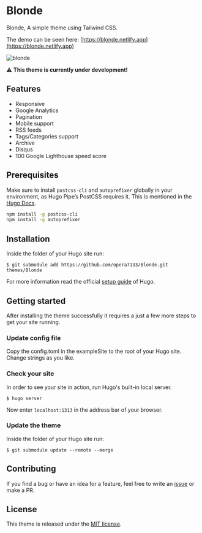# Blonde
Blonde, A simple theme using Tailwind CSS.

The demo can be seen here: [https://blonde.netlify.app](https://blonde.netlify.app)

![blonde](https://user-images.githubusercontent.com/39876629/90247119-ebae6600-de70-11ea-9aeb-98e2500961a1.png)

:warning: **This theme is currently under development!**

## Features
* Responsive
* Google Analytics
* Pagination
* Mobile support
* RSS feeds
* Tags/Categories support
* Archive
* Disqus
* 100 Google Lighthouse speed score

## Prerequisites

Make sure to install `postcss-cli` and `autoprefixer` globally in your environment, as Hugo Pipe’s PostCSS requires it. This is mentioned in the [Hugo Docs](https://gohugo.io/hugo-pipes/postcss/).

```bash
npm install -g postcss-cli
npm install -g autoprefixer
```

## Installation
Inside the folder of your Hugo site run:

```
$ git submodule add https://github.com/opera7133/Blonde.git themes/Blonde
```

For more information read the official [setup guide](https://gohugo.io/overview/installing/) of Hugo.

## Getting started
After installing the theme successfully it requires a just a few more steps to get your site running.

### Update config file
Copy the config.toml in the exampleSite to the root of your Hugo site. Change strings as you like.

### Check your site
In order to see your site in action, run Hugo's built-in local server.
```
$ hugo server
```
Now enter `localhost:1313` in the address bar of your browser.

### Update the theme
Inside the folder of your Hugo site run:

```
$ git submodule update --remote --merge
```

## Contributing
If you find a bug or have an idea for a feature, feel free to write an [issue](https://github.com/opera7133/Blonde/issues) or make a PR.

## License
This theme is released under the [MIT license](https://github.com/opera7133/Blonde/blob/master/LICENSE).
